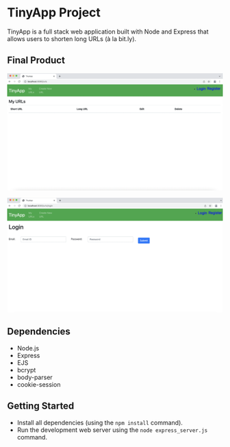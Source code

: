 # TinyApp Project

TinyApp is a full stack web application built with Node and Express that allows users to shorten long URLs (à la bit.ly).

## Final Product

![Main Page ==> http://localhost:8080/urls](https://github.com/abiramitoronto/tinyapp/blob/master/MainPage.png)

![Login Page](https://github.com/abiramitoronto/tinyapp/blob/master/LoginPage.png)

## Dependencies

- Node.js
- Express
- EJS
- bcrypt
- body-parser
- cookie-session

## Getting Started

- Install all dependencies (using the `npm install` command).
- Run the development web server using the `node express_server.js` command.